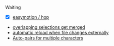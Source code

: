 
Waiting

- [x] [easymotion / hop](https://github.com/helix-editor/helix/pull/5340)
- [overlapping selections get merged](https://github.com/helix-editor/helix/issues/2298)
- [automatic reload when file changes externally](https://github.com/helix-editor/helix/issues/1125)
- [Auto-pairs for multiple characters](https://github.com/helix-editor/helix/issues/4035)
